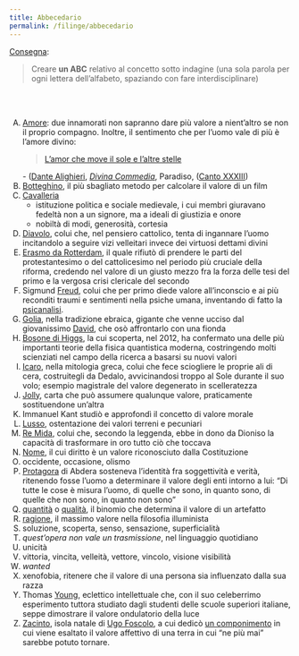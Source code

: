 ```yaml
---
title: Abbecedario
permalink: /filinge/abbecedario
---
```

[Consegna](https://filinge.blogspot.com/2020/05/step-17-un-abbecedario.html):

> Creare **un ABC** relativo al concetto sotto indagine (una sola parola per ogni lettera dell’alfabeto, spaziando con fare interdisciplinare)

<br />
<br />

1. [Amore](http://treccani.it/enciclopedia/amore '“Amore” nell’Enciclopedia Treccani'): due innamorati non sapranno dare più valore a nient’altro se non il proprio compagno. Inoltre, il sentimento che per l’uomo vale di più è l’amore divino:<blockquote><a href="https://it.wikipedia.org/wiki/L%27amor_che_move_il_sole_e_l%27altre_stelle"  target="_blank">L’amor che move il sole e l’altre stelle</a></blockquote> - ([Dante Alighieri](http://www.treccani.it/enciclopedia/dante-alighieri 'Dante Alighieri nell’Enciclopedia Treccani')</a>, <cite><a href="http://www.treccani.it/enciclopedia/divina-commedia/"  target="_blank" title='“Divina Commedia„ nell’Enciclopedia Treccani'>Divina Commedia</a></cite>, Paradiso, ([Canto XXXIII](https://digitaldante.columbia.edu/dante/divine-comedy/paradiso/paradiso-33/))
1. [Botteghino](http://www.treccani.it/vocabolario/botteghino_res-b7edc2df-0011-11de-9d89-0016357eee51), il più sbagliato metodo per calcolare il valore di un film
1. [Cavalleria](http://www.treccani.it/vocabolario/cavalleria/)
	- istituzione politica e sociale medievale, i cui membri giuravano fedeltà non a un signore, ma a ideali di giustizia e onore
	- nobiltà di modi, generosità, cortesia
1. [Diavolo](http://www.treccani.it/enciclopedia/diavolo), colui che, nel pensiero cattolico, tenta di ingannare l’uomo incitandolo a seguire vizi velleitari invece dei virtuosi dettami divini
1. [Erasmo da Rotterdam](http://www.treccani.it/enciclopedia/erasmo-da-rotterdam), il quale rifiutò di prendere le parti del protestantesimo o del cattolicesimo nel periodo più cruciale della riforma, credendo nel valore di un giusto mezzo fra la forza delle tesi del primo e la vergosa crisi clericale del secondo
1. Sigmund [Freud](http://www.treccani.it/enciclopedia/sigmund-freud/), colui che per primo diede valore all’inconscio e ai più reconditi traumi e sentimenti nella psiche umana, inventando di fatto la [psicanalisi](http://www.treccani.it/enciclopedia/psicanalisi).
1. [Golia](http://www.treccani.it/enciclopedia/golia), nella tradizione ebraica, gigante che venne ucciso dal giovanissimo [David](http://www.treccani.it/enciclopedia/david/), che osò affrontarlo con una fionda
1. [Bosone di Higgs](http://treccani.it/enciclopedia/bosone/), la cui scoperta, nel 2012, ha confermato una delle più importanti teorie della fisica quantistica moderna, costringendo molti scienziati nel campo della ricerca a basarsi su nuovi valori
1. [Icaro](http://www.treccani.it/enciclopedia/icaro), nella mitologia greca, colui che fece sciogliere le proprie ali di cera, costruitegli da Dedalo, avvicinandosi troppo al Sole durante il suo volo; esempio magistrale del valore degenerato in scelleratezza
1. [Jolly](http://www.treccani.it/vocabolario/jolly), carta che può assumere qualunque valore, praticamente sostituendone un’altra
1. Immanuel Kant studiò e approfondì il concetto di valore morale
1. [Lusso](http://www.treccani.it/vocabolario/lusso), ostentazione dei valori terreni e pecuniari
1. [Re Mida](http://www.treccani.it/enciclopedia/mida), colui che, secondo la leggenda, ebbe in dono da Dioniso la capacità di trasformare in oro tutto ciò che toccava
1. [Nome](https://hyp.is/tC6JIq1QEeqdjOd0iG9CKg/www.treccani.it/enciclopedia/nome), il cui diritto è un valore riconosciuto dalla Costituzione
1. occidente, occasione, olismo
1. [Protagora](http://www.treccani.it/enciclopedia/protagora-di-abdera) di Abdera sosteneva l’identità fra soggettività e verità, ritenendo fosse l’uomo a determinare il valore degli enti intorno a lui: <q>Di tutte le cose è misura l’uomo, di quelle che sono, in quanto sono, di quelle che non sono, in quanto non sono</q>
1. [quantità](http://www.treccani.it/vocabolario/quantita) o [qualità](http://www.treccani.it/vocabolario/qualita), il binomio che determina il valore di un artefatto
1. [ragione](https://hyp.is/gbr96q7lEeq5TftVAlo06A/www.treccani.it/enciclopedia/illuminismo), il massimo valore nella filosofia illuminista
1. soluzione, scoperta, senso, sensazione, superficialità
1. *quest’opera non vale un trasmissione*, nel linguaggio quotidiano
1. unicità
1. vittoria, vincita, velleità, vettore, vincolo, visione visibilità
1. *wanted*
1. xenofobia, ritenere che il valore di una persona sia influenzato dalla sua razza
1. Thomas [Young](http://www.treccani.it/enciclopedia/thomas-young), eclettico intellettuale che, con il suo celeberrimo esperimento tuttora studiato dagli studenti delle scuole superiori italiane, seppe dimostrare il valore ondulatorio della luce
1. [Zacinto](http://www.treccani.it/enciclopedia/zante 'Zante nell’Enciclopedia Treccani'), isola natale di [Ugo Foscolo](http://www.treccani.it/enciclopedia/ugo-foscolo), a cui dedicò [un componimento](https://it.wikipedia.org/wiki/A_Zacinto) in cui viene esaltato il valore affettivo di una terra in cui <q>ne più mai</q> sarebbe potuto tornare.

<style>ol {list-style: upper-alpha}</style>